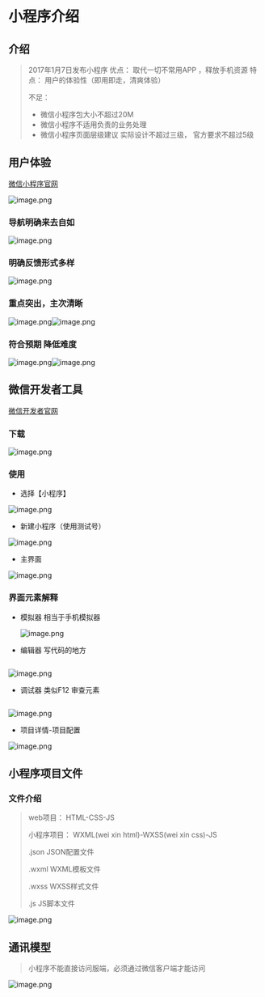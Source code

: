 # 小程序介绍

## 介绍

> 2017年1月7日发布小程序
> 优点： 取代一切不常用APP ，释放手机资源
> 特点： 用户的体验性（即用即走，清爽体验）
>
> 不足：
>
> - 微信小程序包大小不超过20M
> - 微信小程序不适用负责的业务处理
> - 微信小程序页面层级建议 实际设计不超过三级， 官方要求不超过5级

## 用户体验

[微信小程序官网](https://developers.weixin.qq.com/miniprogram/design/)

![image.png](./assets/1654693192615-image.png)

### 导航明确来去自如

![image.png](./assets/1654693961287-image.png)

### 明确反馈形式多样

![image.png](./assets/1654693906827-image.png)

### 重点突出，主次清晰

![image.png](./assets/1654694097206-image.png)![image.png](./assets/1654694109203-image.png)

### 符合预期 降低难度

![image.png](./assets/1654694202256-image.png)![image.png](./assets/1654694213400-image.png)

## 微信开发者工具

[微信开发者官网](https://developers.weixin.qq.com/miniprogram/dev/devtools/download.html)

### 下载

![image.png](./assets/1655037970576-image.png)


### 使用

* 选择【小程序】

![image.png](./assets/1655038180621-image.png)

* 新建小程序（使用测试号）

![image.png](./assets/1655038295651-image.png)


* 主界面

![image.png](./assets/1655038360162-image.png)


### 界面元素解释

* 模拟器  相当于手机模拟器

   ![image.png](./assets/1655038519285-image.png)

* 编辑器  写代码的地方

```
```

![image.png](./assets/1655038538342-image.png)

* 调试器  类似F12 审查元素

```
```

![image.png](./assets/1655038595182-image.png)

* 项目详情-项目配置

![image.png](./assets/1655038653396-image.png)


## 小程序项目文件

### 文件介绍

> web项目： HTML-CSS-JS
>
> 小程序项目： WXML(wei xin html)-WXSS(wei xin css)-JS
>
> .json  JSON配置文件
>
> .wxml  WXML模板文件
>
> .wxss  WXSS样式文件
>
> .js    JS脚本文件

![image.png](./assets/1655039030995-image.png)


## 通讯模型

> 小程序不能直接访问服端，必须通过微信客户端才能访问

![image.png](./assets/1655039514039-image.png)
